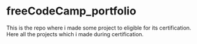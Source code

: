 # freeCodeCamp_portfolio
This is the repo where i made some project to eligible for its certification. Here all the projects which i made during certification.
